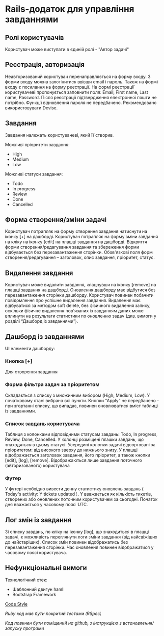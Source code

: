 # Rails-додаток для управління завданнями

## Ролі користувачів

Користувач може виступати в єдиній ролі - "Автор задачі"

## Реєстрація, авторизація

Неавторизований користувач перенаправляється на форму входу.
З форми входу можна залогінитися ввівши email і пароль.
Також на формі входу є посилання на форму реєстрації. На формі реєстрації користувачеві пропонується заповнити поля: Email, First name, Last name, Password. Після реєстрації підтвердження електронної пошти не потрібно. Функції відновлення пароля не передбачено.
Рекомендовано використовувати Devise.

## Завдання

Завдання належать користувачеві, який її створив.

Можливі пріоритети завдання: 
- High
- Medium 
- Low

Можливі статуси завдання: 
- Todo
- In progress
- Review
- Done
- Cancelled

## Форма створення/зміни задачі

Користувач потрапляє на форму створення завдання натиснути на іконку [+] на дашборді. Користувач потрапляє на форму зміни завдання на кліку на іконку [edit] на плашці завдання на дашборді.
Відкриття форми створення/редагування завдання та збереження форми відбувається без перезавантаження сторінки.
Обов'язкові поля форм створення/редагування – заголовок, опис завдання, пріоритет, статус.

## Видалення завдання

Користувач може видалити завдання, клацнувши на іконку [remove] на плашці завдання на дашборді. Оновлення дашборду має відбутися без перезавантаження сторінки дашборду. Користувач повинен побачити повідомлення про успішне видалення завдання.
Видалення має відбуватися за методом soft delete, без фізичного видалення запису, оскільки фізичне видалення пов'язаних із завданням даних може вплинути на результати статистики по оновленню задач (див. вимоги у розділі “Дашборд із завданнями”).

## Дашборд із завданнями

UI елементи дашборду:

### Кнопка [+]

Для створення завдання

### Форма фільтра задач за пріоритетом

Складається з списку з множинним вибором (High, Medium, Low). У початковому стані вибрано всі пункти. Кнопки “Apply” не передбачено - при згортанні списку, що випадає, повинен оновлюватися вміст таблиці із завданнями.

### Список завдань користувача

Таблиця з колонками відповідними статусам завдань: Todo, In progress, Review, Done, Cancelled.
У колонці розміщені плашки завдань, що знаходяться в цьому статусі.
Усередині колонки задачі відсортовані за пріоритетом: від високого зверху до нижнього знизу.
У плашці відображається заголовок завдання, його пріоритет, а також кнопки [edit], [log], [remove].
Відображаються лише завдання поточного (авторизованого) користувача

### Футер

У футері необхідно вивести денну статистику оновлень завдань ( Today's activity: Y tickets updated ). Y вважається як кількість тикетів, створених або оновлених поточним користувачем за сьогодні. Початок дня вважається у часовому поясі UTC.

## Лог змін із завдання

Зі списку завдань, по кліку на іконку [log], що знаходиться в плашці задачі, є можливість переглянути логи зміни завдання (від найсвіжіших до найстаріших).
Список змін повинен відображатись без перезавантаження сторінки.
Час оновлення повинен відображатися у часовому поясі користувача.

## Нефункціональні вимоги

Технологічний стек:
- Шаблонний двигун haml
- Bootstrap Framework

[Code Style](https://github.com/arbox/rails-style-guide/blob/master/README-ruRU.md)
  
*Ruby код має бути покритий тестами (RSpec)*

*Код повинен бути поміщений на github, з інструкцією з встановлення/запуску програми*